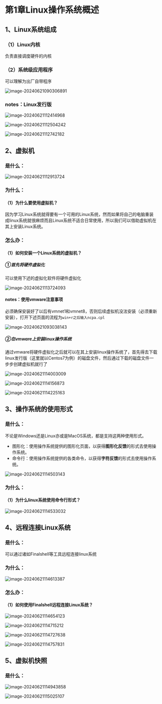# 第1章Linux操作系统概述

## 1、Linux系统组成

### （1）Linux内核

负责直接调度硬件的内核

### （2）系统级应用程序

可以理解为出厂自带程序

![image-20240621090306891](%E7%AC%AC1%E7%AB%A0Linux%E6%93%8D%E4%BD%9C%E7%B3%BB%E7%BB%9F%E6%A6%82%E8%BF%B0.assets/image-20240621090306891.png)



### notes：Linux发行版

![image-20240621112414968](%E7%AC%AC1%E7%AB%A0Linux%E6%93%8D%E4%BD%9C%E7%B3%BB%E7%BB%9F%E6%A6%82%E8%BF%B0.assets/image-20240621112414968.png)

![image-20240621112504242](%E7%AC%AC1%E7%AB%A0Linux%E6%93%8D%E4%BD%9C%E7%B3%BB%E7%BB%9F%E6%A6%82%E8%BF%B0.assets/image-20240621112504242.png)

![image-20240621112742182](%E7%AC%AC1%E7%AB%A0Linux%E6%93%8D%E4%BD%9C%E7%B3%BB%E7%BB%9F%E6%A6%82%E8%BF%B0.assets/image-20240621112742182.png)





## 2、虚拟机

### 是什么：

![image-20240621112913724](%E7%AC%AC1%E7%AB%A0Linux%E6%93%8D%E4%BD%9C%E7%B3%BB%E7%BB%9F%E6%A6%82%E8%BF%B0.assets/image-20240621112913724.png)

### 为什么：

#### （1）为什么要使用虚拟机？

因为学习Linux系统就得要有一个可用的Linux系统，然而如果将自己的电脑重装成linux系统就很麻烦而且Linux系统不适合日常使用，所以我们可以借助虚拟机在其上安装Linux系统。

### 怎么办：

#### （1）如何安装一个Linux系统的虚拟机？

##### ①首先将硬件虚拟化

可以使用下述的虚拟化软件将硬件虚拟化

![image-20240621113724093](%E7%AC%AC1%E7%AB%A0Linux%E6%93%8D%E4%BD%9C%E7%B3%BB%E7%BB%9F%E6%A6%82%E8%BF%B0.assets/image-20240621113724093.png)

#### notes：使用vmware注意事项

必须确保安装好了以后有vmnet1和vmnet8，否则后续虚拟机没法安装（必须重新安装），打开下述页面的流程为`win+r之后输入ncpa.cpl`

![image-20240621093038143](%E7%AC%AC1%E7%AB%A0Linux%E6%93%8D%E4%BD%9C%E7%B3%BB%E7%BB%9F%E6%A6%82%E8%BF%B0.assets/image-20240621093038143.png)



##### ②在vmware上安装linux操作系统

通过vmware将硬件虚拟化之后就可以在其上安装linux操作系统了，首先得去下载linux发行版（这里就以Centos7为例）的磁盘文件，然后通过下载的磁盘文件一步步创建虚拟机就行了

![image-20240621114003009](%E7%AC%AC1%E7%AB%A0Linux%E6%93%8D%E4%BD%9C%E7%B3%BB%E7%BB%9F%E6%A6%82%E8%BF%B0.assets/image-20240621114003009.png)

![image-20240621114156873](%E7%AC%AC1%E7%AB%A0Linux%E6%93%8D%E4%BD%9C%E7%B3%BB%E7%BB%9F%E6%A6%82%E8%BF%B0.assets/image-20240621114156873.png)

![image-20240621114225163](%E7%AC%AC1%E7%AB%A0Linux%E6%93%8D%E4%BD%9C%E7%B3%BB%E7%BB%9F%E6%A6%82%E8%BF%B0.assets/image-20240621114225163.png)



## 3、操作系统的使用形式

### 是什么：

不论是Windows还是Linux亦或是MacOS系统，都是支持这两种使用形式。

- 图形化：使用操作系统提供的图形化页面，以获得**图形化反馈**的形式去使用操作系统。
- 命令行：使用操作系统提供的各类命令，以获得**字符反馈**的形式去使用操作系统。

![image-20240621114503143](%E7%AC%AC1%E7%AB%A0Linux%E6%93%8D%E4%BD%9C%E7%B3%BB%E7%BB%9F%E6%A6%82%E8%BF%B0.assets/image-20240621114503143.png)



### 为什么：

#### （1）为什么linux系统使用命令行形式？

![image-20240621114533032](%E7%AC%AC1%E7%AB%A0Linux%E6%93%8D%E4%BD%9C%E7%B3%BB%E7%BB%9F%E6%A6%82%E8%BF%B0.assets/image-20240621114533032.png)



## 4、远程连接Linux系统

### 是什么：

可以通过诸如Finalshell等工具远程连接linux系统

### 为什么：

![image-20240621114613387](%E7%AC%AC1%E7%AB%A0Linux%E6%93%8D%E4%BD%9C%E7%B3%BB%E7%BB%9F%E6%A6%82%E8%BF%B0.assets/image-20240621114613387.png)

### 怎么办：

#### （1）如何使用Finalshell远程连接Linux系统？

![image-20240621114654123](%E7%AC%AC1%E7%AB%A0Linux%E6%93%8D%E4%BD%9C%E7%B3%BB%E7%BB%9F%E6%A6%82%E8%BF%B0.assets/image-20240621114654123.png)

![image-20240621114715212](%E7%AC%AC1%E7%AB%A0Linux%E6%93%8D%E4%BD%9C%E7%B3%BB%E7%BB%9F%E6%A6%82%E8%BF%B0.assets/image-20240621114715212.png)



![image-20240621114727638](%E7%AC%AC1%E7%AB%A0Linux%E6%93%8D%E4%BD%9C%E7%B3%BB%E7%BB%9F%E6%A6%82%E8%BF%B0.assets/image-20240621114727638.png)

![image-20240621114757831](%E7%AC%AC1%E7%AB%A0Linux%E6%93%8D%E4%BD%9C%E7%B3%BB%E7%BB%9F%E6%A6%82%E8%BF%B0.assets/image-20240621114757831.png)



## 5、虚拟机快照

### 是什么：

![image-20240621114943858](%E7%AC%AC1%E7%AB%A0Linux%E6%93%8D%E4%BD%9C%E7%B3%BB%E7%BB%9F%E6%A6%82%E8%BF%B0.assets/image-20240621114943858.png)



![image-20240621115025107](%E7%AC%AC1%E7%AB%A0Linux%E6%93%8D%E4%BD%9C%E7%B3%BB%E7%BB%9F%E6%A6%82%E8%BF%B0.assets/image-20240621115025107.png)